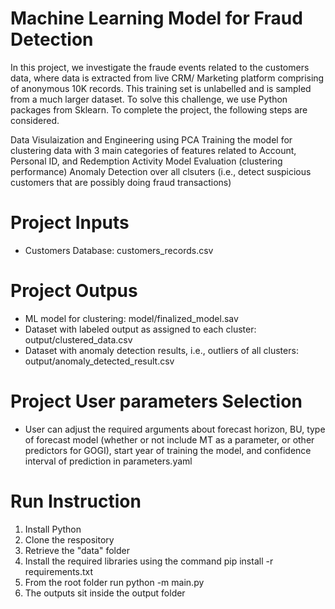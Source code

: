 # Machine Learning Model for Fraud Detection

In this project, we investigate the fraude events related to the customers data, where data is extracted from live CRM/ Marketing platform comprising of anonymous 10K records. 
This training set is unlabelled and is sampled from a much larger dataset. 
To solve this challenge, we use Python packages from Sklearn. To complete the project, the following steps are considered.

Data Visulaization and Engineering using PCA
Training the model for clustering data with 3 main categories of features related to Account, Personal ID, and Redemption Activity
Model Evaluation (clustering performance)
Anomaly Detection over all clsuters (i.e., detect suspicious customers that are possibly doing fraud transactions)
# Project Inputs

* Customers Database: customers_records.csv

# Project Outpus

* ML model for clustering: model/finalized_model.sav
* Dataset with labeled output as assigned to each cluster: output/clustered_data.csv
* Dataset with anomaly detection results, i.e., outliers of all clusters: output/anomaly_detected_result.csv
# Project User parameters Selection

* User can adjust the required arguments about forecast horizon, BU, type of forecast model (whether or not include MT as a parameter, or other predictors for GOGI), start year of training the model, and confidence interval of prediction in parameters.yaml

# Run Instruction

1.	Install Python
2.	Clone the respository
3.	Retrieve the "data" folder
4.	Install the required libraries using the command pip install -r requirements.txt
5.	From the root folder run python -m main.py 
6.	The outputs sit inside the output folder

